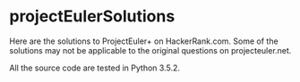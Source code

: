 # projectEulerSolutions

Here are the solutions to ProjectEuler+ on HackerRank.com. Some of the solutions may not be applicable to the original questions on projecteuler.net.

All the source code are tested in Python 3.5.2.
